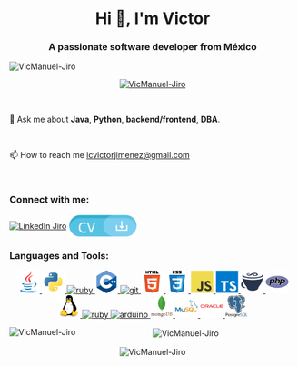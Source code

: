 <h1 align="center">Hi 👋, I'm Victor</h1>
<h3 align="center">A passionate software developer from México</h3>
<p align="left"> <img src="https://komarev.com/ghpvc/?username=VicManuel-Jiro&label=Profile%20views&color=0e75b6&style=flat" alt="VicManuel-Jiro" /> </p>
<p align="center"> <a href="https://github.com/ryo-ma/github-profile-trophy"><img src="https://github-profile-trophy.vercel.app/?username=VicManuel-Jiro&rank=-?&column=-1&no-frame=true" alt="VicManuel-Jiro" /></a> </p>

<!--<p align="left">👨‍💻 All of my projects are available at [https://VicManuel-Jiro.github.io/Portafolio/](https://VicManuel-Jiro.github.io/Portafolio/</p>-->
<br>
<p align="left">💬 Ask me about <strong>Java</strong>, <strong>Python</strong>, <strong>backend/frontend</strong>, <strong>DBA</strong>.</p>
<br>
<p align="left">📫 How to reach me <a href="mailto:icvictorjimenez@gmail.com">icvictorjimenez@gmail.com</a> </p>
 <br>
<h3 align="left">Connect with me:</h3>
<p align="left">

<a href="https://www.linkedin.com/in/vicmanjiro/" target="_blank" rel="noopener noreferrer"><img align="center" src="https://raw.githubusercontent.com/rahuldkjain/github-profile-readme-generator/master/src/images/icons/Social/linked-in-alt.svg" alt="LinkedIn Jiro" height="30" width="40" /></a>                <a href="https://raw.githubusercontent.com/VicManuel-Jiro/VicManuel-Jiro/main/CV.pdf" target="_blank" download><img align="center" src="https://raw.githubusercontent.com/VicManuel-Jiro/VicManuel-Jiro/main/botonDownloadCV.svg" alt="CV Jiro" width="120"  /></a> 
 </p>
<h3 align="left">Languages and Tools:</h3>
<p align="center"> <a href="https://www.java.com" target="_blank" rel="noreferrer"> <img src="https://raw.githubusercontent.com/devicons/devicon/master/icons/java/java-original.svg" alt="java" width="40" height="40"/> </a> <a href="https://www.python.org" target="_blank" rel="noreferrer"> <img src="https://raw.githubusercontent.com/devicons/devicon/master/icons/python/python-original.svg" alt="python" width="40" height="40"/> </a> <a href="https://www.ruby-lang.org/es/" target="_blank" rel="noreferrer"> <img src="https://cdn.worldvectorlogo.com/logos/ruby.svg" alt="ruby" width="40" height="40"/> </a>  <a href="https://www.w3schools.com/cpp/" target="_blank" rel="noreferrer"> <img src="https://raw.githubusercontent.com/devicons/devicon/master/icons/cplusplus/cplusplus-original.svg" alt="cplusplus" width="40" height="40"/> </a>  <a href="https://git-scm.com/" target="_blank" rel="noreferrer"> <img src="https://www.vectorlogo.zone/logos/git-scm/git-scm-icon.svg" alt="git" width="40" height="40"/> </a> <a href="https://www.w3.org/html/" target="_blank" rel="noreferrer"> <img src="https://raw.githubusercontent.com/devicons/devicon/master/icons/html5/html5-original-wordmark.svg" alt="html5" width="40" height="40"/> </a> <a href="https://www.w3schools.com/css/" target="_blank" rel="noreferrer"> <img src="https://raw.githubusercontent.com/devicons/devicon/master/icons/css3/css3-original-wordmark.svg" alt="css3" width="40" height="40"/> </a> <a href="https://developer.mozilla.org/en-US/docs/Web/JavaScript" target="_blank" rel="noreferrer"> <img src="https://raw.githubusercontent.com/devicons/devicon/master/icons/javascript/javascript-original.svg" alt="javascript" width="40" height="40"/> </a> <a href="https://www.typescriptlang.org/" target="_blank" rel="noreferrer"> <img src="https://raw.githubusercontent.com/devicons/devicon/master/icons/typescript/typescript-original.svg" alt="php" width="40" height="40"/> </a> <a href="https://coffeescript.org/" target="_blank" rel="noreferrer"> <img id="coffeescript" src="https://raw.githubusercontent.com/devicons/devicon/master/icons/coffeescript/coffeescript-original.svg" alt="coffeescript" width="40" height="40" /> </a> <a href="https://www.php.net" target="_blank" rel="noreferrer"> <img src="https://raw.githubusercontent.com/devicons/devicon/master/icons/php/php-original.svg" alt="php" width="40" height="40"/> </a> <a href="https://www.linux.org/" target="_blank" rel="noreferrer"> <img src="https://raw.githubusercontent.com/devicons/devicon/master/icons/linux/linux-original.svg" alt="linux" width="40" height="40"/> </a> <a href="https://www.microsoft.com/es-mx/windows" target="_blank" rel="noreferrer"> <img src="https://cdn.worldvectorlogo.com/logos/microsoft-windows-22.svg" alt="ruby" width="40" height="40"/> </a> <a href="https://www.arduino.cc/" target="_blank" rel="noreferrer"> <img src="https://cdn.worldvectorlogo.com/logos/arduino-1.svg" alt="arduino" width="40" height="40"/> </a>  <a href="https://www.mongodb.com/" target="_blank" rel="noreferrer"> <img src="https://raw.githubusercontent.com/devicons/devicon/master/icons/mongodb/mongodb-original-wordmark.svg" alt="mongodb" width="40" height="40"/> </a> <a href="https://www.mysql.com/" target="_blank" rel="noreferrer"> <img src="https://raw.githubusercontent.com/devicons/devicon/master/icons/mysql/mysql-original-wordmark.svg" alt="mysql" width="40" height="40"/> </a> <a href="https://www.oracle.com/" target="_blank" rel="noreferrer"> <img src="https://raw.githubusercontent.com/devicons/devicon/master/icons/oracle/oracle-original.svg" alt="oracle" width="40" height="40"/> </a>  <a href="https://www.postgresql.org" target="_blank" rel="noreferrer"> <img src="https://raw.githubusercontent.com/devicons/devicon/master/icons/postgresql/postgresql-original-wordmark.svg" alt="postgresql" width="40" height="40"/> </a>  
  </p>

<p align="center"><img align="left" src="https://github-readme-stats.vercel.app/api/top-langs?username=VicManuel-Jiro&show_icons=true&locale=en&layout=compact&langs_count=8" alt="VicManuel-Jiro" /></p>
<p align="center"><img align="center" src="https://github-readme-stats.vercel.app/api?username=VicManuel-Jiro&show_icons=true&locale=en&include_all_commits=true" alt="VicManuel-Jiro" /></p>
<p align="center"><img align="center" src="https://github-readme-streak-stats.herokuapp.com/?user=VicManuel-Jiro&" alt="VicManuel-Jiro" /></p>


